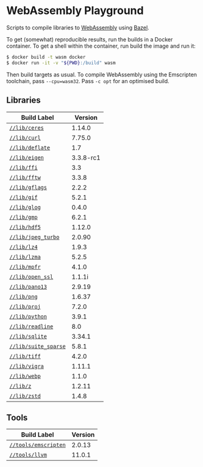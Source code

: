 # WebAssembly Playground

<!-- DO NOT EDIT README.md!

This file was auto-generated based on the template file
`cmd/write_me/write_me.tpl`. Update the template file and then re-generate
the `README.md` file by running:

$ bazel run //cmd/write_me -- -root="${PWD}" > README.md
-->

Scripts to compile libraries to [WebAssembly] using [Bazel].

To get (somewhat) reproducible results, run the builds in a Docker container.
To get a shell within the container, run build the image and run it:

```sh
$ docker build -t wasm docker
$ docker run -it -v "${PWD}:/build" wasm
```

Then build targets as usual. To compile WebAssembly using the Emscripten
toolchain, pass `--cpu=wasm32`. Pass `-c opt` for an optimised build.

## Libraries

| Build Label | Version |
|-------------|---------|
[`//lib/ceres`](https://github.com/attilaolah/wasm/blob/main/lib/ceres/BUILD.bazel) | 1.14.0
[`//lib/curl`](https://github.com/attilaolah/wasm/blob/main/lib/curl/BUILD.bazel) | 7.75.0
[`//lib/deflate`](https://github.com/attilaolah/wasm/blob/main/lib/deflate/BUILD.bazel) | 1.7
[`//lib/eigen`](https://github.com/attilaolah/wasm/blob/main/lib/eigen/BUILD.bazel) | 3.3.8-rc1
[`//lib/ffi`](https://github.com/attilaolah/wasm/blob/main/lib/ffi/BUILD.bazel) | 3.3
[`//lib/fftw`](https://github.com/attilaolah/wasm/blob/main/lib/fftw/BUILD.bazel) | 3.3.8
[`//lib/gflags`](https://github.com/attilaolah/wasm/blob/main/lib/gflags/BUILD.bazel) | 2.2.2
[`//lib/gif`](https://github.com/attilaolah/wasm/blob/main/lib/gif/BUILD.bazel) | 5.2.1
[`//lib/glog`](https://github.com/attilaolah/wasm/blob/main/lib/glog/BUILD.bazel) | 0.4.0
[`//lib/gmp`](https://github.com/attilaolah/wasm/blob/main/lib/gmp/BUILD.bazel) | 6.2.1
[`//lib/hdf5`](https://github.com/attilaolah/wasm/blob/main/lib/hdf5/BUILD.bazel) | 1.12.0
[`//lib/jpeg_turbo`](https://github.com/attilaolah/wasm/blob/main/lib/jpeg_turbo/BUILD.bazel) | 2.0.90
[`//lib/lz4`](https://github.com/attilaolah/wasm/blob/main/lib/lz4/BUILD.bazel) | 1.9.3
[`//lib/lzma`](https://github.com/attilaolah/wasm/blob/main/lib/lzma/BUILD.bazel) | 5.2.5
[`//lib/mpfr`](https://github.com/attilaolah/wasm/blob/main/lib/mpfr/BUILD.bazel) | 4.1.0
[`//lib/open_ssl`](https://github.com/attilaolah/wasm/blob/main/lib/open_ssl/BUILD.bazel) | 1.1.1i
[`//lib/pano13`](https://github.com/attilaolah/wasm/blob/main/lib/pano13/BUILD.bazel) | 2.9.19
[`//lib/png`](https://github.com/attilaolah/wasm/blob/main/lib/png/BUILD.bazel) | 1.6.37
[`//lib/proj`](https://github.com/attilaolah/wasm/blob/main/lib/proj/BUILD.bazel) | 7.2.0
[`//lib/python`](https://github.com/attilaolah/wasm/blob/main/lib/python/BUILD.bazel) | 3.9.1
[`//lib/readline`](https://github.com/attilaolah/wasm/blob/main/lib/readline/BUILD.bazel) | 8.0
[`//lib/sqlite`](https://github.com/attilaolah/wasm/blob/main/lib/sqlite/BUILD.bazel) | 3.34.1
[`//lib/suite_sparse`](https://github.com/attilaolah/wasm/blob/main/lib/suite_sparse/BUILD.bazel) | 5.8.1
[`//lib/tiff`](https://github.com/attilaolah/wasm/blob/main/lib/tiff/BUILD.bazel) | 4.2.0
[`//lib/vigra`](https://github.com/attilaolah/wasm/blob/main/lib/vigra/BUILD.bazel) | 1.11.1
[`//lib/webp`](https://github.com/attilaolah/wasm/blob/main/lib/webp/BUILD.bazel) | 1.1.0
[`//lib/z`](https://github.com/attilaolah/wasm/blob/main/lib/z/BUILD.bazel) | 1.2.11
[`//lib/zstd`](https://github.com/attilaolah/wasm/blob/main/lib/zstd/BUILD.bazel) | 1.4.8


## Tools

| Build Label | Version |
|-------------|---------|
[`//tools/emscripten`](https://github.com/attilaolah/wasm/blob/main/tools/emscripten/BUILD.bazel) | 2.0.13
[`//tools/llvm`](https://github.com/attilaolah/wasm/blob/main/tools/llvm/BUILD.bazel) | 11.0.1


[Bazel]: https://bazel.build
[WebAssembly]: https://webassembly.org
